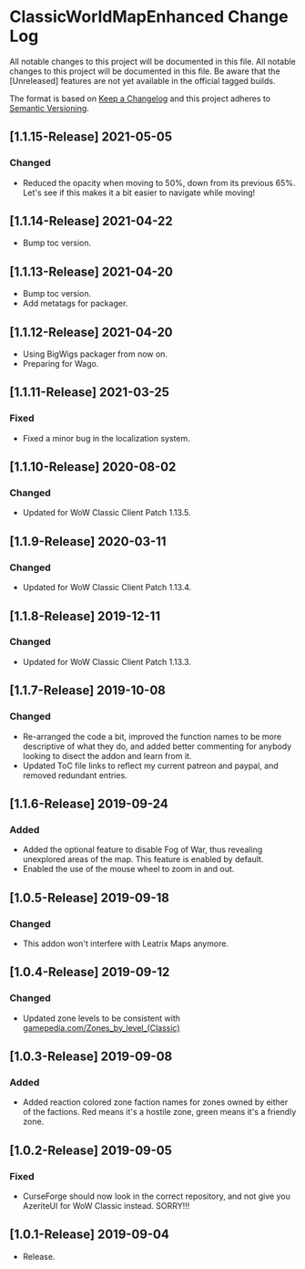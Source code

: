 # ClassicWorldMapEnhanced Change Log
All notable changes to this project will be documented in this file. All notable changes to this project will be documented in this file. Be aware that the [Unreleased] features are not yet available in the official tagged builds.

The format is based on [Keep a Changelog](http://keepachangelog.com/) 
and this project adheres to [Semantic Versioning](http://semver.org/).

## [1.1.15-Release] 2021-05-05
### Changed
- Reduced the opacity when moving to 50%, down from its previous 65%. Let's see if this makes it a bit easier to navigate while moving!

## [1.1.14-Release] 2021-04-22
- Bump toc version.

## [1.1.13-Release] 2021-04-20
- Bump toc version.
- Add metatags for packager.

## [1.1.12-Release] 2021-04-20
- Using BigWigs packager from now on.
- Preparing for Wago.

## [1.1.11-Release] 2021-03-25
### Fixed
- Fixed a minor bug in the localization system. 

## [1.1.10-Release] 2020-08-02
### Changed
- Updated for WoW Classic Client Patch 1.13.5.

## [1.1.9-Release] 2020-03-11
### Changed
- Updated for WoW Classic Client Patch 1.13.4.

## [1.1.8-Release] 2019-12-11
### Changed
- Updated for WoW Classic Client Patch 1.13.3.

## [1.1.7-Release] 2019-10-08
### Changed
- Re-arranged the code a bit, improved the function names to be more descriptive of what they do, and added better commenting for anybody looking to disect the addon and learn from it. 
- Updated ToC file links to reflect my current patreon and paypal, and removed redundant entries.

## [1.1.6-Release] 2019-09-24
### Added
- Added the optional feature to disable Fog of War, thus revealing unexplored areas of the map. This feature is enabled by default. 
- Enabled the use of the mouse wheel to zoom in and out. 

## [1.0.5-Release] 2019-09-18
### Changed
- This addon won't interfere with Leatrix Maps anymore.  

## [1.0.4-Release] 2019-09-12
### Changed
- Updated zone levels to be consistent with [gamepedia.com/Zones_by_level_(Classic)](https://wow.gamepedia.com/Zones_by_level_(Classic))

## [1.0.3-Release] 2019-09-08
### Added
- Added reaction colored zone faction names for zones owned by either of the factions. Red means it's a hostile zone, green means it's a friendly zone.

## [1.0.2-Release] 2019-09-05
### Fixed
- CurseForge should now look in the correct repository, and not give you AzeriteUI for WoW Classic instead. SORRY!!!

## [1.0.1-Release] 2019-09-04
- Release.

